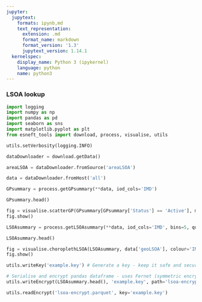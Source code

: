 ```yaml
---
jupyter:
  jupytext:
    formats: ipynb,md
    text_representation:
      extension: .md
      format_name: markdown
      format_version: '1.3'
      jupytext_version: 1.14.1
  kernelspec:
    display_name: Python 3 (ipykernel)
    language: python
    name: python3
---
```


### LSOA lookup

```python
import logging
import numpy as np
import pandas as pd
import seaborn as sns
import matplotlib.pyplot as plt
from esneft_tools import download, process, visualise, utils

utils.setVerbosity(logging.INFO)
```

```python
dataDownloader = download.getData()
```

```python
areaLSOA = dataDownloader.fromSource('areaLSOA')
```

```python
data = dataDownloader.fromHost('all')
```

```python
GPsummary = process.getGPsummary(**data, iod_cols='IMD')
```

```python
GPsummary.head()
```

```python
fig = visualise.scatterGP(GPsummary[GPsummary['Status'] == 'Active'], minCount=250)
fig.show()
```

```python
LSOAsummary = process.getLSOAsummary(**data, iod_cols='IMD', bins=5, quantile=True).dropna()
```

```python
LSOAsummary.head()
```

```python
fig = visualise.choroplethLSOA(LSOAsummary, data['geoLSOA'], colour='IMD')
fig.show()
```

```python
utils.writeKey('example.key') # Generate a key - keep it safe and secure (seperate from data!)
```

```python
# Serialise and encrypt pandas dataframe - uses Fernet (symmetric encryption)
utils.writeEncrypt(LSOAsummary.head(), 'example.key', path='lsoa-encrypt.parquet')
```

```python
utils.readEncrypt('lsoa-encrypt.parquet', key='example.key')
```

```python

```
